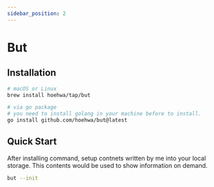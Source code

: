 ```yaml
---
sidebar_position: 2
---
```

# But

## Installation

```bash
# macOS or Linux
brew install hoehwa/tap/but

# via go package
# you need to install golang in your machine before to install.
go install github.com/hoehwa/but@latest
```

## Quick Start

After installing command, setup contnets written by me into your local storage. This contents would be used to show information on demand.

```bash
but --init
```
